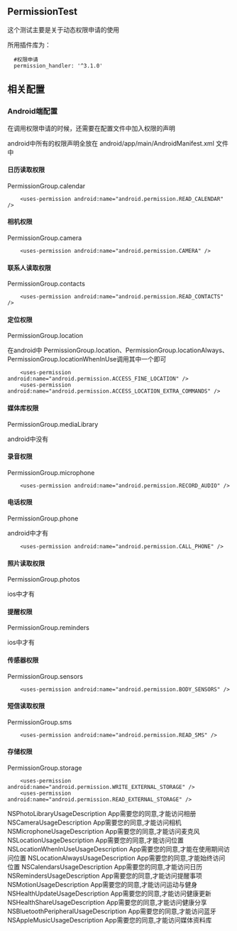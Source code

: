 ## PermissionTest

这个测试主要是关于动态权限申请的使用

所用插件库为：
```
  #权限申请
  permission_handler: '^3.1.0'
```

## 相关配置

### Android端配置

在调用权限申请的时候，还需要在配置文件中加入权限的声明

android中所有的权限声明全放在 android/app/main/AndroidManifest.xml 文件中

#### 日历读取权限

PermissionGroup.calendar

```
    <uses-permission android:name="android.permission.READ_CALENDAR" />
```

#### 相机权限

PermissionGroup.camera

```
    <uses-permission android:name="android.permission.CAMERA" />
```

#### 联系人读取权限

PermissionGroup.contacts

```
    <uses-permission android:name="android.permission.READ_CONTACTS" />
```

#### 定位权限

PermissionGroup.location

在android中 PermissionGroup.location、PermissionGroup.locationAlways、PermissionGroup.locationWhenInUse调用其中一个即可

```
    <uses-permission android:name="android.permission.ACCESS_FINE_LOCATION" />
    <uses-permission android:name="android.permission.ACCESS_LOCATION_EXTRA_COMMANDS" />
```

#### 媒体库权限

PermissionGroup.mediaLibrary

android中没有

#### 录音权限

PermissionGroup.microphone

```
    <uses-permission android:name="android.permission.RECORD_AUDIO" />
```

#### 电话权限

PermissionGroup.phone

android中才有

```
    <uses-permission android:name="android.permission.CALL_PHONE" />
```

#### 照片读取权限

PermissionGroup.photos

ios中才有


#### 提醒权限

PermissionGroup.reminders

ios中才有

#### 传感器权限

PermissionGroup.sensors

```
    <uses-permission android:name="android.permission.BODY_SENSORS" />
```


#### 短信读取权限

PermissionGroup.sms

```
    <uses-permission android:name="android.permission.READ_SMS" />
```

#### 存储权限

PermissionGroup.storage

```
    <uses-permission android:name="android.permission.WRITE_EXTERNAL_STORAGE" />
    <uses-permission android:name="android.permission.READ_EXTERNAL_STORAGE" />
```

<key>NSPhotoLibraryUsageDescription</key>
<string>App需要您的同意,才能访问相册</string>
<key>NSCameraUsageDescription</key>
<string>App需要您的同意,才能访问相机</string>
<key>NSMicrophoneUsageDescription</key>
<string>App需要您的同意,才能访问麦克风</string>
<key>NSLocationUsageDescription</key>
<string>App需要您的同意,才能访问位置</string>
<key>NSLocationWhenInUseUsageDescription</key>
<string>App需要您的同意,才能在使用期间访问位置</string>
<key>NSLocationAlwaysUsageDescription</key>
<string>App需要您的同意,才能始终访问位置</string>
<key>NSCalendarsUsageDescription</key>
<string>App需要您的同意,才能访问日历</string>
<key>NSRemindersUsageDescription</key>
<string>App需要您的同意,才能访问提醒事项</string>
<key>NSMotionUsageDescription</key>
<string>App需要您的同意,才能访问运动与健身</string>
<key>NSHealthUpdateUsageDescription</key>
<string>App需要您的同意,才能访问健康更新 </string>
<key>NSHealthShareUsageDescription</key>
<string>App需要您的同意,才能访问健康分享</string>
<key>NSBluetoothPeripheralUsageDescription</key>
<string>App需要您的同意,才能访问蓝牙</string>
<key>NSAppleMusicUsageDescription</key>
<string>App需要您的同意,才能访问媒体资料库</string>
